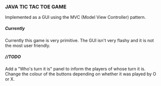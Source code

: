 
### JAVA TIC TAC TOE GAME 

Implemented as a GUI using the MVC (Model View Controller) pattern.

##### Currently
Currently this game is very primitive. The GUI isn't very flashy and it is not the most user friendly.

##### //TODO
Add a "Who's turn it is" panel to inform the players of whose turn it is. 
Change the colour of the buttons depending on whether it was played by O or X. 